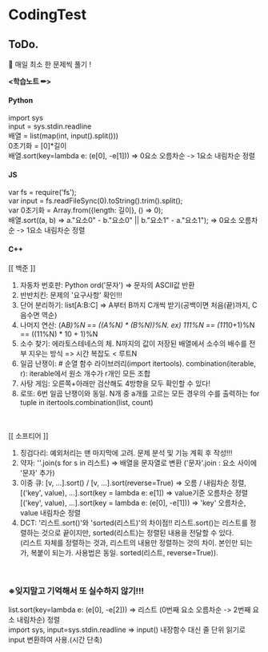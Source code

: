 # CodingTest

<h2>ToDo.</h2>
📝 매일 최소 한 문제씩 풀기 !
<br>

<p style="font-weight: bold"><학습노트 ✏></p>

<h4>Python</h4>
import sys  <br>
input = sys.stdin.readline  <br>
배열 = list(map(int, input().split()))  <br>
0초기화 = [0]*길이  <br>
배열.sort(key=lambda e: (e[0], -e[1]))  => 0요소 오름차순 -> 1요소 내림차순 정렬  <br>

<h4>JS</h4>
var fs = require('fs');  <br>
var input = fs.readFileSync(0).toString().trim().split();  <br>
var 0초기화 = Array.from({length: 길이}, () => 0);  <br>
배열.sort((a, b) => a."요소0" - b."요소0" || b."요소1" - a."요소1");  => 0요소 오름차순 -> 1요소 내림차순 정렬  <br>

<h4>C++</h4>

<a>[[ 백준 ]]</a> <br>
1. 자동차 번호판: Python  ord('문자') => 문자의 ASCII값 반환  <br>
2. 반반치킨: 문제의 '요구사항' 확인!!!   <br>
3. 단어 분리하기: list[A:B:C] => A부터 B까지 C개씩 받기(공백이면 처음(끝)까지, C 음수면 역순)   <br>
4. 나머지 연산: (A*B)%N == ((A%N) * (B%N))%N. ex) 111%N == (11*10+1)%N == ((11%N) * 10 + 1)%N   <br>
5. 소수 찾기: 에라토스테네스의 체. N까지의 값이 저장된 배열에서 소수의 배수를 전부 지우는 방식 => 시간 복잡도 < 루트N   <br>
6. 일곱 난쟁이: # 순열 함수 라이브러리(import itertools). combination(iterable, r): iterable에서 원소 개수가 r개인 모든 조합   <br>
7. 사탕 게임: 오른쪽+아래만 검산해도 4방향을 모두 확인할 수 있다!   <br>
8. 로또: 6번 일곱 난쟁이와 동일. N개 중 a개를 고르는 모든 경우의 수를 출력하는 for tuple in itertools.combination(list, count)   <br>
<br><br>

<a>[[ 소프티어 ]]</a> <br>
1. 징검다리: 예외처리는 맨 마지막에 고려. 문제 분석 및 기능 계획 후 작성!!! <br>
2. 약자: ''.join(s for s in 리스트) => 배열을 문자열로 변환 ('문자'.join : 요소 사이에 '문자' 추가)  <br>
3. 이중 큐: [v, ...].sort() / [v, ...].sort(reverse=True) => 오름 / 내림차순 정렬, <br>
            [('key', value), ...].sort(key = lambda e: e[1]) => value기준 오름차순 정렬  <br>
            [('key', value), ...].sort(key = lambda e: (e[0], -e[1])) => 'key' 오름차순, value 내림차순 정렬  <br>
4. DCT: '리스트.sort()'와 'sorted(리스트)'의 차이점!! 리스트.sort()는 리스트를 정렬하는 것으로 끝이지만, sorted(리스트)는 정렬된 내용을 전달할 수 있다.  <br>
           (리스트 자체를 정렬하는 것과, 리스트의 내용만 정렬하는 것의 차이. 본인만 되는가, 복붙이 되는가. 사용법은 동일. sorted(리스트, reverse=True)).  <br>
<br>

<h3>※잊지말고 기억해서 또 실수하지 않기!!!</h3>
list.sort(key=lambda e: (e[0], -e[2])) => 리스트 (0번째 요소 오름차순 -> 2번째 요소 내림차순) 정렬  <br>
import sys, input=sys.stdin.readline  => input() 내장함수 대신 줄 단위 읽기로 input 변환하여 사용.(시간 단축)  <br>
